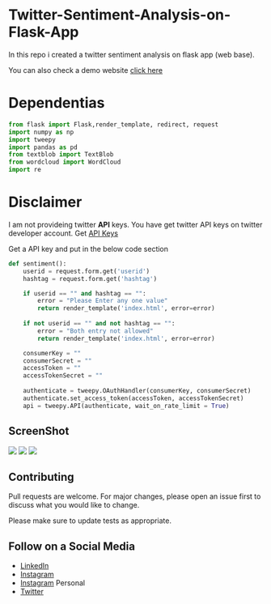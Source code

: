 # Twitter-Sentiment-Analysis-on-Flask-App
In this repo i created a twitter sentiment analysis on flask app (web base).

You can also check a demo website [click here](http://hitalfashion.pythonanywhere.com/)

# Dependentias
```python
from flask import Flask,render_template, redirect, request
import numpy as np
import tweepy 
import pandas as pd
from textblob import TextBlob
from wordcloud import WordCloud
import re
```

# Disclaimer
I am not provideing twitter **API** keys. You have get twitter API keys on twitter developer account. Get [API Keys](https://developer.twitter.com/)

Get a API key and put in the below code section
```python
def sentiment():
    userid = request.form.get('userid')
    hashtag = request.form.get('hashtag')

    if userid == "" and hashtag == "":
        error = "Please Enter any one value"
        return render_template('index.html', error=error)
    
    if not userid == "" and not hashtag == "":
        error = "Both entry not allowed"
        return render_template('index.html', error=error)

    consumerKey = ""
    consumerSecret = ""
    accessToken = ""
    accessTokenSecret = ""
    
    authenticate = tweepy.OAuthHandler(consumerKey, consumerSecret)
    authenticate.set_access_token(accessToken, accessTokenSecret)
    api = tweepy.API(authenticate, wait_on_rate_limit = True)
   ```



## ScreenShot
![](https://github.com/yogeshnile/Twitter-Sentiment-Analysis-on-Flask-App/blob/master/images/3.png)
![](https://github.com/yogeshnile/Twitter-Sentiment-Analysis-on-Flask-App/blob/master/images/4.png)
![](https://github.com/yogeshnile/Twitter-Sentiment-Analysis-on-Flask-App/blob/master/images/5.png)


## Contributing
Pull requests are welcome. For major changes, please open an issue first to discuss what you would like to change.

Please make sure to update tests as appropriate.

## Follow on a Social Media
- [LinkedIn](https://bit.ly/2Ky3ho6)
- [Instagram](https://bit.ly/3b9Qeo4)
- [Instagram](https://bit.ly/32SXHV0) Personal
- [Twitter](https://bit.ly/3dbLJLC)
